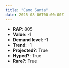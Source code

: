 ```yaml
---
title: "Camo Santa"
date: 2025-08-06T00:00:00Z
---
```

- **RAP**: 805
- **Value**: -1
- **Demand level**: -1
- **Trend**: -1
- **Projected?**: True
- **Hyped?**: True
- **Rare?**: True

